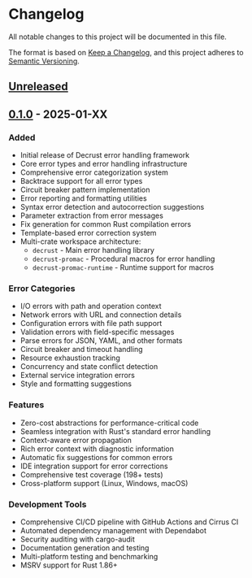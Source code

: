 # Changelog

All notable changes to this project will be documented in this file.

The format is based on [Keep a Changelog](https://keepachangelog.com/en/1.0.0/),
and this project adheres to [Semantic Versioning](https://semver.org/spec/v2.0.0.html).

## [Unreleased]

## [0.1.0] - 2025-01-XX

### Added
- Initial release of Decrust error handling framework
- Core error types and error handling infrastructure
- Comprehensive error categorization system
- Backtrace support for all error types
- Circuit breaker pattern implementation
- Error reporting and formatting utilities
- Syntax error detection and autocorrection suggestions
- Parameter extraction from error messages
- Fix generation for common Rust compilation errors
- Template-based error correction system
- Multi-crate workspace architecture:
  - `decrust` - Main error handling library
  - `decrust-promac` - Procedural macros for error handling
  - `decrust-promac-runtime` - Runtime support for macros

### Error Categories
- I/O errors with path and operation context
- Network errors with URL and connection details
- Configuration errors with file path support
- Validation errors with field-specific messages
- Parse errors for JSON, YAML, and other formats
- Circuit breaker and timeout handling
- Resource exhaustion tracking
- Concurrency and state conflict detection
- External service integration errors
- Style and formatting suggestions

### Features
- Zero-cost abstractions for performance-critical code
- Seamless integration with Rust's standard error handling
- Context-aware error propagation
- Rich error context with diagnostic information
- Automatic fix suggestions for common errors
- IDE integration support for error corrections
- Comprehensive test coverage (198+ tests)
- Cross-platform support (Linux, Windows, macOS)

### Development Tools
- Comprehensive CI/CD pipeline with GitHub Actions and Cirrus CI
- Automated dependency management with Dependabot
- Security auditing with cargo-audit
- Documentation generation and testing
- Multi-platform testing and benchmarking
- MSRV support for Rust 1.86+

[Unreleased]: https://github.com/arcmoonstudios/decrust/compare/v0.1.0...HEAD
[0.1.0]: https://github.com/arcmoonstudios/decrust/releases/tag/v0.1.0
